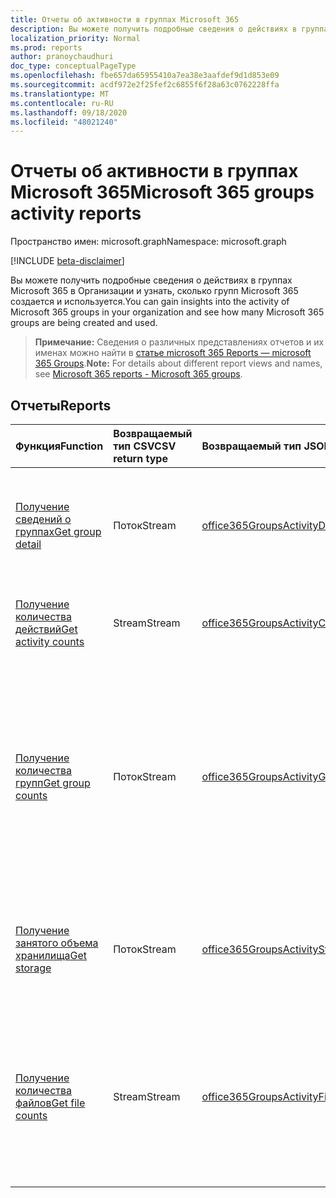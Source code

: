 ```yaml
---
title: Отчеты об активности в группах Microsoft 365
description: Вы можете получить подробные сведения о действиях в группах Microsoft 365 в Организации и узнать, сколько групп Microsoft 365 создается и используется.
localization_priority: Normal
ms.prod: reports
author: pranoychaudhuri
doc_type: conceptualPageType
ms.openlocfilehash: fbe657da65955410a7ea38e3aafdef9d1d853e09
ms.sourcegitcommit: acdf972e2f25fef2c6855f6f28a63c0762228ffa
ms.translationtype: MT
ms.contentlocale: ru-RU
ms.lasthandoff: 09/18/2020
ms.locfileid: "48021240"
---
```

# <a name="microsoft-365-groups-activity-reports"></a><span data-ttu-id="398bb-103">Отчеты об активности в группах Microsoft 365</span><span class="sxs-lookup"><span data-stu-id="398bb-103">Microsoft 365 groups activity reports</span></span>

<span data-ttu-id="398bb-104">Пространство имен: microsoft.graph</span><span class="sxs-lookup"><span data-stu-id="398bb-104">Namespace: microsoft.graph</span></span>

[!INCLUDE [beta-disclaimer](../../includes/beta-disclaimer.md)]

<span data-ttu-id="398bb-105">Вы можете получить подробные сведения о действиях в группах Microsoft 365 в Организации и узнать, сколько групп Microsoft 365 создается и используется.</span><span class="sxs-lookup"><span data-stu-id="398bb-105">You can gain insights into the activity of Microsoft 365 groups in your organization and see how many Microsoft 365 groups are being created and used.</span></span>

> <span data-ttu-id="398bb-106">**Примечание:** Сведения о различных представлениях отчетов и их именах можно найти в [статье microsoft 365 Reports — microsoft 365 Groups](https://support.office.com/client/Office-365-groups-a27f1a99-3557-4f85-9560-a28e3d822a40).</span><span class="sxs-lookup"><span data-stu-id="398bb-106">**Note:** For details about different report views and names, see [Microsoft 365 reports - Microsoft 365 groups](https://support.office.com/client/Office-365-groups-a27f1a99-3557-4f85-9560-a28e3d822a40).</span></span>

## <a name="reports"></a><span data-ttu-id="398bb-107">Отчеты</span><span class="sxs-lookup"><span data-stu-id="398bb-107">Reports</span></span>

| <span data-ttu-id="398bb-108">Функция</span><span class="sxs-lookup"><span data-stu-id="398bb-108">Function</span></span>                                 | <span data-ttu-id="398bb-109">Возвращаемый тип CSV</span><span class="sxs-lookup"><span data-stu-id="398bb-109">CSV return type</span></span> | <span data-ttu-id="398bb-110">Возвращаемый тип JSON</span><span class="sxs-lookup"><span data-stu-id="398bb-110">JSON return type</span></span>                         | <span data-ttu-id="398bb-111">Описание</span><span class="sxs-lookup"><span data-stu-id="398bb-111">Description</span></span>                              |
| :--------------------------------------- | :-------------- | :--------------------------------------- | ---------------------------------------- |
| [<span data-ttu-id="398bb-112">Получение сведений о группах</span><span class="sxs-lookup"><span data-stu-id="398bb-112">Get group detail</span></span>](../api/reportroot-getoffice365groupsactivitydetail.md) | <span data-ttu-id="398bb-113">Поток</span><span class="sxs-lookup"><span data-stu-id="398bb-113">Stream</span></span>          | [<span data-ttu-id="398bb-114">office365GroupsActivityDetail</span><span class="sxs-lookup"><span data-stu-id="398bb-114">office365GroupsActivityDetail</span></span>](../resources/office365groupsactivitydetail.md) | <span data-ttu-id="398bb-115">Получение сведений о действиях в группах Microsoft 365, сгруппированных по группам.</span><span class="sxs-lookup"><span data-stu-id="398bb-115">Get details about Microsoft 365 groups activity by group.</span></span> |
| [<span data-ttu-id="398bb-116">Получение количества действий</span><span class="sxs-lookup"><span data-stu-id="398bb-116">Get activity counts</span></span>](../api/reportroot-getoffice365groupsactivitycounts.md) | <span data-ttu-id="398bb-117">Stream</span><span class="sxs-lookup"><span data-stu-id="398bb-117">Stream</span></span>          | [<span data-ttu-id="398bb-118">office365GroupsActivityCounts</span><span class="sxs-lookup"><span data-stu-id="398bb-118">office365GroupsActivityCounts</span></span>](../resources/office365groupsactivitycounts.md) | <span data-ttu-id="398bb-119">Узнайте, сколько различных действий было в группах.</span><span class="sxs-lookup"><span data-stu-id="398bb-119">Get the number of group activities across group workloads.</span></span> |
| [<span data-ttu-id="398bb-120">Получение количества групп</span><span class="sxs-lookup"><span data-stu-id="398bb-120">Get group counts</span></span>](../api/reportroot-getoffice365groupsactivitygroupcounts.md) | <span data-ttu-id="398bb-121">Поток</span><span class="sxs-lookup"><span data-stu-id="398bb-121">Stream</span></span>          | [<span data-ttu-id="398bb-122">office365GroupsActivityGroupCounts</span><span class="sxs-lookup"><span data-stu-id="398bb-122">office365GroupsActivityGroupCounts</span></span>](../resources/office365groupsactivitygroupcounts.md) | <span data-ttu-id="398bb-123">Узнайте, сколько всего групп в организации и сколько из них были активны на основе цепочек сообщений, публикаций в Yammer и действий с файлами SharePoint за день.</span><span class="sxs-lookup"><span data-stu-id="398bb-123">Get the daily total number of groups and how many of them were active based on email conversations, Yammer posts, and SharePoint file activities.</span></span> |
| [<span data-ttu-id="398bb-124">Получение занятого объема хранилища</span><span class="sxs-lookup"><span data-stu-id="398bb-124">Get storage</span></span>](../api/reportroot-getoffice365groupsactivitystorage.md) | <span data-ttu-id="398bb-125">Поток</span><span class="sxs-lookup"><span data-stu-id="398bb-125">Stream</span></span>          | [<span data-ttu-id="398bb-126">office365GroupsActivityStorage</span><span class="sxs-lookup"><span data-stu-id="398bb-126">office365GroupsActivityStorage</span></span>](../resources/office365groupsactivitystorage.md) | <span data-ttu-id="398bb-127">Узнайте, сколько места в хранилище занято всеми почтовыми ящиками и сайтами групп.</span><span class="sxs-lookup"><span data-stu-id="398bb-127">Get the total storage used across all group mailboxes and group sites.</span></span> |
| [<span data-ttu-id="398bb-128">Получение количества файлов</span><span class="sxs-lookup"><span data-stu-id="398bb-128">Get file counts</span></span>](../api/reportroot-getoffice365groupsactivityfilecounts.md) | <span data-ttu-id="398bb-129">Stream</span><span class="sxs-lookup"><span data-stu-id="398bb-129">Stream</span></span>          | [<span data-ttu-id="398bb-130">office365GroupsActivityFileCounts</span><span class="sxs-lookup"><span data-stu-id="398bb-130">office365GroupsActivityFileCounts</span></span>](../resources/office365groupsactivityfilecounts.md) | <span data-ttu-id="398bb-131">Получите общее количество файлов и их количество, которое было активно на всех сайтах группы, связанных с группой Microsoft 365.</span><span class="sxs-lookup"><span data-stu-id="398bb-131">Get the total number of files and how many of them were active across all group sites associated with a Microsoft 365 group.</span></span> |


